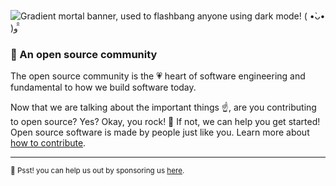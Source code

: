 ![Gradient mortal banner, used to flashbang anyone using dark mode! ( •̀ᴗ•́ )و ̑̑  ](https://raw.githubusercontent.com/mortal-app/.github/main/mortal.png)

### 📖 An open source community

The open source community is the 💗 heart of software engineering and fundamental to how we build software today.

Now that we are talking about the important things ☝️, are you contributing to open source? Yes? Okay, you rock! 🎸 If not, we can help you get started! Open source software is made by people just like you. Learn more about [how to contribute](https://opensource.guide/).



---

<sub>🤫 Psst! you can help us out by sponsoring us [here](https://mortal.app/donate).</sub>

